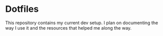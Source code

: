 # Dotfiles

This repository contains my current dev setup. I plan on documenting the way I use it and the resources that helped me along the way.
